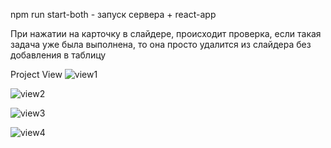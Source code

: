 npm run start-both - запуск сервера + react-app

При нажатии на карточку в слайдере, происходит проверка, если такая задача уже была выполнена, то она просто удалится из слайдера без добавления в таблицу

Project View
![view1](https://github.com/H1mka/Ideas-List/assets/60039557/a6bef3be-dd98-40fa-9ce5-3601a518fd3c)

![view2](https://github.com/H1mka/Ideas-List/assets/60039557/809ba111-65f4-48b5-bdde-95408d10ee3d)

![view3](https://github.com/H1mka/Ideas-List/assets/60039557/30976ded-1c5c-481e-8829-26ab5f81e26b)

![view4](https://github.com/H1mka/Ideas-List/assets/60039557/0de1f042-4aeb-4022-bbed-16823da0041a)
